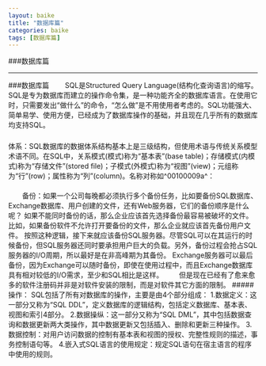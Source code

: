 ```yaml
---
layout: baike
title: "数据库篇"
categories: baike
tags: [数据库篇]
---
```

###数据库篇
<hr>

###数据库篇
&emsp;&emsp;SQL是Structured Query Language(结构化查询语言)的缩写。SQL是专为数据库而建立的操作命令集，是一种功能齐全的数据库语言。在使用它时，只需要发出“做什么”的命令，“怎么做”是不用使用者考虑的。SQL功能强大、简单易学、使用方便，已经成为了数据库操作的基础，并且现在几乎所有的数据库均支持SQL。
###
体系：SQL数据库的数据体系结构基本上是三级结构，但使用术语与传统关系模型术语不同。在SQL中，关系模式(模式)称为“基本表”(base table)；存储模式(内模式)称为“存储文件”(stored file)；子模式(外模式)称为“视图”(view)；元组称为“行”(row)；属性称为“列”(column)。名称对称如^00100009a^：
####
&emsp;&emsp;备份：如果一个公司每晚都必须执行多个备份任务，比如要备份SQL数据库、Exchange数据库、用户创建的文件，还有Web服务器，它们的备份顺序是什么呢？
如果不能同时备份的话，那么企业应该首先选择备份最容易被破坏的文件。比如，如果备份软件不允许打开要备份的文件，那么企业就应该首先备份用户文件。
按照这种逻辑，接下来就应该备份SQL服务器。尽管SQL可以在其运行的时候备份，但SQL服务器还同时要承担用户巨大的负载。另外，备份过程会抢占SQL服务器的I/O周期，所以最好是在非高峰期为其备份。
Exchange服务器可以最后备份，因为Exchange可以随时备份，即使在使用过程中，而且Exchange数据库具有相对较低的I/O需求，至少和SQL相比是这样。
&emsp;&emsp;但是现在已经有了愈来愈多的软件注册码并非是对软件安装的限制，而是对软件其它方面的限制。
#####操作：
SQL包括了所有对数据库的操作，主要是由4个部分组成：
1.数据定义：这一部分又称为“SQL DDL”，定义数据库的逻辑结构，包括定义数据库、基本表、视图和索引4部分。
2.数据操纵：这一部分又称为“SQL DML”，其中包括数据查询和数据更新两大类操作，其中数据更新又包括插入、删除和更新三种操作。
3.数据控制：对用户访问数据的控制有基本表和视图的授权、完整性规则的描述，事务控制语句等。
4.嵌入式SQL语言的使用规定：规定SQL语句在宿主语言的程序中使用的规则。
